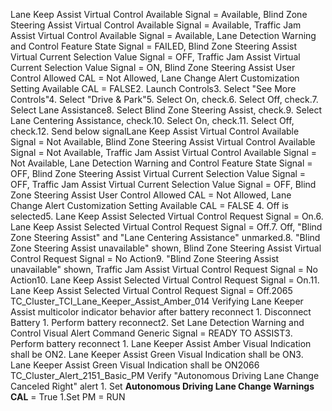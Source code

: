 Lane Keep Assist Virtual Control Available Signal = Available, Blind Zone Steering Assist Virtual Control Available Signal = Available, Traffic Jam Assist Virtual Control Available Signal = Available, Lane Detection Warning and Control Feature State Signal = FAILED, Blind Zone Steering Assist Virtual Current Selection Value Signal = OFF, Traffic Jam Assist Virtual Current Selection Value Signal = ON, Blind Zone Steering Assist User Control Allowed CAL = Not Allowed, Lane Change Alert Customization Setting Available CAL = FALSE2. Launch Controls3. Select "See More Controls"4. Select "Drive & Park"5. Select On, check.6. Select Off, check.7. Select Lane Assistance8. Select Blind Zone Steering Assist, check.9. Select Lane Centering Assistance, check.10. Select On, check.11. Select Off, check.12. Send below signalLane Keep Assist Virtual Control Available Signal = Not Available, Blind Zone Steering Assist Virtual Control Available Signal = Not Available, Traffic Jam Assist Virtual Control Available Signal = Not Available, Lane Detection Warning and Control Feature State Signal = OFF, Blind Zone Steering Assist Virtual Current Selection Value Signal = OFF, Traffic Jam Assist Virtual Current Selection Value Signal = OFF, Blind Zone Steering Assist User Control Allowed CAL = Not Allowed, Lane Change Alert Customization Setting Available CAL = FALSE 4. Off is selected5. Lane Keep Assist Selected Virtual Control Request Signal = On.6. Lane Keep Assist Selected Virtual Control Request Signal = Off.7. Off, "Blind Zone Steering Assist" and "Lane Centering Assistance" unmarked.8. "Blind Zone Steering Assist unavailable" shown, Blind Zone Steering Assist Virtual Control Request Signal = No Action9. "Blind Zone Steering Assist unavailable" shown, Traffic Jam Assist Virtual Control Request Signal = No Action10. Lane Keep Assist Selected Virtual Control Request Signal = On.11. Lane Keep Assist Selected Virtual Control Request Signal = Off.2065 TC_Cluster_TCI_Lane_Keeper_Assist_Amber_014 Verifying Lane Keeper Assist multicolor indicator behavior after battery reconnect 1. Disconnect Battery 1. Perform battery reconnect2. Set Lane Detection Warning and Control Visual Alert Command Generic Signal = READY TO ASSIST3. Perform battery reconnect 1. Lane Keeper Assist Amber Visual Indication shall be ON2. Lane Keeper Assist Green Visual Indication shall be ON3. Lane Keeper Assist Green Visual Indication shall be ON2066 TC_Cluster_Alert_2151_Basic_PM Verify "Autonomous Driving Lane Change Canceled Right" alert 1. Set **Autonomous Driving Lane Change Warnings CAL** = True 1.Set PM = RUN